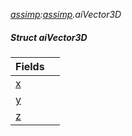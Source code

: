 _[assimp](../../modules/assimp/assimp-module.md):[assimp](../../modules/assimp/assimp-module.md).aiVector3D_
##### Struct aiVector3D

| Fields | |
|:---|:---|
| [x](assimp-aivector3d-x.md) |  |
| [y](assimp-aivector3d-y.md) |  |
| [z](assimp-aivector3d-z.md) |  |
